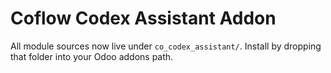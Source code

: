 # Coflow Codex Assistant Addon

All module sources now live under `co_codex_assistant/`. Install by dropping that folder into your Odoo addons path.

